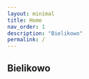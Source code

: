 ```yaml
---
layout: minimal
title: Home
nav_order: 1
description: "Bielikowo"
permalink: /
---
```


## Bielikowo

